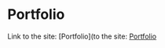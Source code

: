 # Portfolio

Link to the site: [Portfolio](to the site: [Portfolio](URL_ADDRESSrzysztof-nowak-portfolio.vercel.app/)